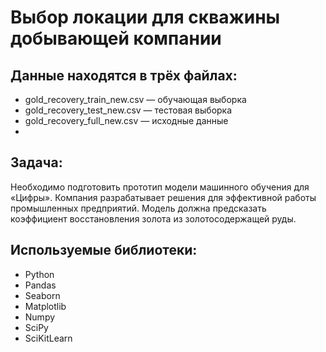 # Выбор локации для скважины добывающей компании

## Данные находятся в трёх файлах:


- gold_recovery_train_new.csv — обучающая выборка
- gold_recovery_test_new.csv — тестовая выборка
- gold_recovery_full_new.csv — исходные данные
- 
## Задача:

Необходимо подготовить прототип модели машинного обучения для «Цифры». Компания разрабатывает решения для эффективной работы промышленных предприятий. Модель должна предсказать коэффициент восстановления золота из золотосодержащей руды.

## Используемые библиотеки:

- Python
- Pandas
- Seaborn
- Matplotlib
- Numpy
- SciPy
- SciKitLearn



